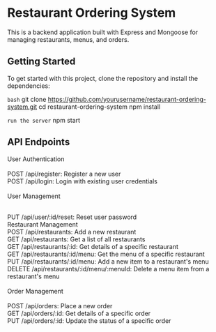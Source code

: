# Restaurant Ordering System

This is a backend application built with Express and Mongoose for managing restaurants, menus, and orders.

## Getting Started

To get started with this project, clone the repository and install the dependencies:

```bash```
git clone https://github.com/yourusername/restaurant-ordering-system.git
cd restaurant-ordering-system
npm install


```run the server```
npm start


## API Endpoints
User Authentication <br>
<br>
POST /api/register: Register a new user <br>
POST /api/login: Login with existing user credentials <br>
<br>
User Management <br>

<br>
PUT /api/user/:id/reset: Reset user password <br>
Restaurant Management <br>
POST /api/restaurants: Add a new restaurant <br>
GET /api/restaurants: Get a list of all restaurants <br>
GET /api/restaurants/:id: Get details of a specific restaurant <br>
GET /api/restaurants/:id/menu: Get the menu of a specific restaurant <br>
PUT /api/restaurants/:id/menu: Add a new item to a restaurant's menu <br>
DELETE /api/restaurants/:id/menu/:menuId: Delete a menu item from a restaurant's menu <br>
<br>
Order Management <br>
<br>
POST /api/orders: Place a new order <br>
GET /api/orders/:id: Get details of a specific order  <br>
PUT /api/orders/:id: Update the status of a specific order <br>
